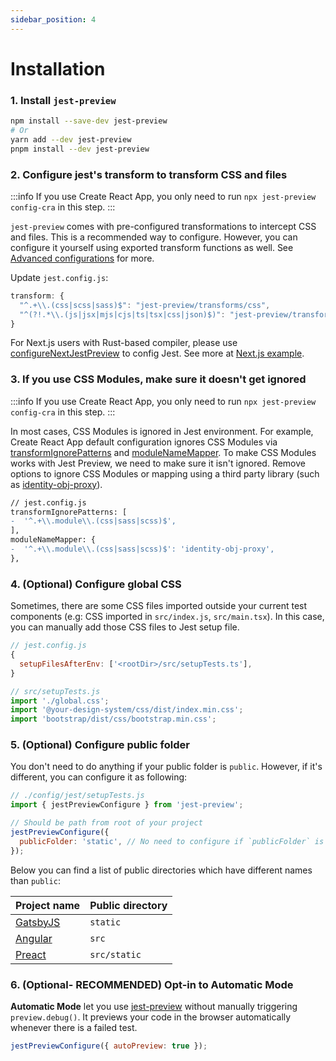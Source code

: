 ```yaml
---
sidebar_position: 4
---
```


# Installation

### 1. Install `jest-preview`

```bash
npm install --save-dev jest-preview
# Or
yarn add --dev jest-preview
pnpm install --dev jest-preview
```

### 2. Configure jest's transform to transform CSS and files

:::info
If you use Create React App, you only need to run `npx jest-preview config-cra` in this step.
:::

`jest-preview` comes with pre-configured transformations to intercept CSS and files. This is a recommended way to configure. However, you can configure it yourself using exported transform functions as well. See [Advanced configurations](#advanced-configurations) for more.

Update `jest.config.js`:

```js
transform: {
  "^.+\\.(css|scss|sass)$": "jest-preview/transforms/css",
  "^(?!.*\\.(js|jsx|mjs|cjs|ts|tsx|css|json)$)": "jest-preview/transforms/file",
}
```

For Next.js users with Rust-based compiler, please use [configureNextJestPreview](/docs/api/configureNextJestPreview) to config Jest. See more at [Next.js example](https://github.com/nvh95/jest-preview/tree/main/examples/nextjs).

### 3. If you use CSS Modules, make sure it doesn't get ignored

:::info
If you use Create React App, you only need to run `npx jest-preview config-cra` in this step.
:::

In most cases, CSS Modules is ignored in Jest environment. For example, Create React App default configuration ignores CSS Modules via [transformIgnorePatterns](https://github.com/facebook/create-react-app/blob/63bba07d584a769cfaf7699e0aab92ed99c3c57e/packages/react-scripts/scripts/utils/createJestConfig.js#L53) and [moduleNameMapper](https://github.com/facebook/create-react-app/blob/63bba07d584a769cfaf7699e0aab92ed99c3c57e/packages/react-scripts/scripts/utils/createJestConfig.js#L58). To make CSS Modules works with Jest Preview, we need to make sure it isn't ignored. Remove options to ignore CSS Modules or mapping using a third party library (such as [identity-obj-proxy](https://github.com/keyz/identity-obj-proxy)).

```diff
// jest.config.js
transformIgnorePatterns: [
-  '^.+\\.module\\.(css|sass|scss)$',
],
moduleNameMapper: {
-  '^.+\\.module\\.(css|sass|scss)$': 'identity-obj-proxy',
},
```

### 4. (Optional) Configure global CSS

Sometimes, there are some CSS files imported outside your current test components (e.g: CSS imported in `src/index.js`, `src/main.tsx`). In this case, you can manually add those CSS files to Jest setup file.

```js
// jest.config.js
{
  setupFilesAfterEnv: ['<rootDir>/src/setupTests.ts'],
}
```

```js
// src/setupTests.js
import './global.css';
import '@your-design-system/css/dist/index.min.css';
import 'bootstrap/dist/css/bootstrap.min.css';
```

### 5. (Optional) Configure public folder

You don't need to do anything if your public folder is `public`. However, if it's different, you can configure it as following:

```js
// ./config/jest/setupTests.js
import { jestPreviewConfigure } from 'jest-preview';

// Should be path from root of your project
jestPreviewConfigure({
  publicFolder: 'static', // No need to configure if `publicFolder` is `public`
});
```

Below you can find a list of public directories which have different names than `public`:

<!-- Thanks msw for the idea https://github.com/mswjs/mswjs.io/blob/9f62d45a3740789cc4308ae1475027598541a007/docs/snippets/public-dir.mdx -->

| Project name                         | Public directory |
| ------------------------------------ | ---------------- |
| [GatsbyJS](https://www.gatsbyjs.org) | `static`         |
| [Angular](https://angular.io/)       | `src`            |
| [Preact](https://preactjs.com)       | `src/static`     |

### 6. (Optional- RECOMMENDED) Opt-in to Automatic Mode

**Automatic Mode** let you use [jest-preview](https://www.npmjs.com/package/jest-preview) without manually triggering `preview.debug()`. It previews your code in the browser automatically whenever there is a failed test.

```js
jestPreviewConfigure({ autoPreview: true });
```
